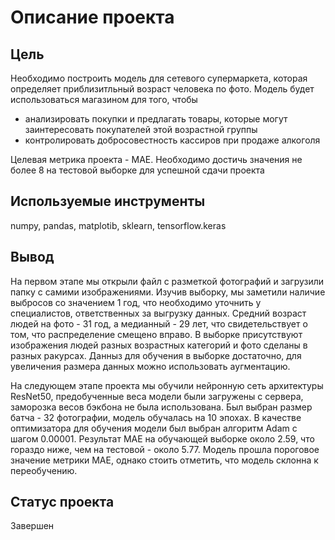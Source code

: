 # Описание проекта
## Цель
Необходимо построить модель для сетевого супермаркета, которая определяет приблизитльный возраст человека по фото. Модель будет использоваться магазином для того, чтобы 
- анализировать покупки и предлагать товары, которые могут заинтересовать покупателей этой возрастной группы
- контролировать добросовестность кассиров при продаже алкоголя
   
Целевая метрика проекта - MAE. Необходимо достичь значения не более 8 на тестовой выборке для успешной сдачи проекта

## Используемые инструменты
numpy, pandas, matplotib, sklearn, tensorflow.keras  

## Вывод
На первом этапе мы открыли файл с разметкой фотографий и загрузили папку с самими изображениями. Изучив выборку, мы заметили наличие выбросов со значением 1 год, что необходимо уточнить у специалистов, ответственных за выгрузку данных. Средний возраст людей на фото - 31 год, а медианный - 29 лет, что свидетельствует о том, что распределение смещено вправо. В выборке присутствуют изображения людей разных возрастных категорий и фото сделаны в разных ракурсах. Данныз для обучения в выборке достаточно, для увеличения размера данных можно использовать аугментацию.   
  
На следующем этапе проекта мы обучили нейронную сеть архитектуры ResNet50, предобученные веса модели были загружены с сервера, заморозка весов бэкбона не была использована. Был выбран размер батча - 32 фотографии, модель обучалась на 10 эпохах. В качестве оптимизатора для обучения модели был выбран алгоритм Adam с шагом 0.00001. Результат MAE на обучающей выборке около 2.59, что гораздо ниже, чем на тестовой - около 5.77. Модель прошла пороговое значение метрики MAE, однако стоить отметить, что модель склонна к переобучению.

## Статус проекта
Завершен
